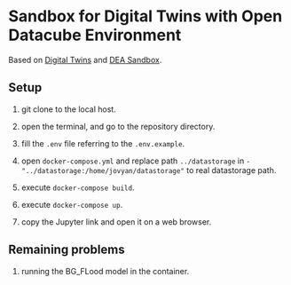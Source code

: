# Sandbox for Digital Twins with Open Datacube Environment

Based on [Digital Twins](https://github.com/GeospatialResearch/Digital-Twins) and [DEA Sandbox](https://github.com/GeoscienceAustralia/dea-sandbox).

## Setup

1. git clone to the local host.

1. open the terminal, and go to the repository directory.

1. fill the `.env` file referring to the `.env.example`.

1. open `docker-compose.yml` and replace path `../datastorage` in `- "../datastorage:/home/jovyan/datastorage"` to real datastorage path.

1. execute `docker-compose build`.

1. execute `docker-compose up`.

1. copy the Jupyter link and open it on a web browser.

## Remaining problems

1. running the BG_FLood model in the container.
